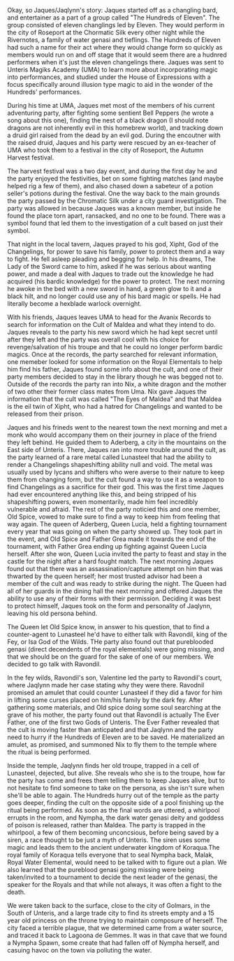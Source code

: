 Okay, so Jaques/Jaqlynn's story: Jaques started off as a changling bard, and entertainer as a part of a group called "The Hundreds of Eleven". The group consisted of eleven changlings led by Eleven. They would perform in the city of Roseport at the Chormatic Silk every other night while the Rivernotes, a family of water genasi and tieflings. The Hundreds of Eleven had such a name for their act where they would change form so quickly as members would run on and off stage that it would seem there are a hudnred performers when it's just the eleven changelings there. Jaques was sent to Unteris Magiks Academy (UMA) to learn more about incorporating magic into performances, and studied under the House of Expressions with a focus specifically around illusion type magic to aid in the wonder of the Hundreds' performances.

During his time at UMA, Jaques met most of the members of his current adventuring party, after fighting some sentient Bell Peppers (he wrote a song about this one), finding the nest of a black dragon (I should note dragons are not inherently evil in this homebrew world), and tracking down a druid girl raised from the dead by an evil god. During the encoutner with the raised druid, Jaques and his party were rescued by an ex-teacher of UMA who took them to a festival in the city of Roseport, the Autumn Harvest festival.

The harvest festival was a two day event, and during the first day he and the party enjoyed the festivities, bet on some fighting matches (and maybe helped rig a few of them), and also chased down a sabeteur of a potion seller's potions during the festival. One the way back to the main grounds the party passed by the Chromatic Silk under a city guard investigation. The party was allowed in because Jaques was a known member, but inside he found the place torn apart, ransacked, and no one to be found. There was a symbol found that led them to the investigation of a cult based on just their symbol.

That night in the local tavern, Jaques prayed to his god, Xipht, God of the Changelings, for power to save his family, power to protect them and a way to fight. He fell asleep pleading and begging for help. In his dreams, The Lady of the Sword came to him, asked if he was serious about wanting power, and made a deal with Jaques to trade out the knowledge he had acquired (his bardic knowledge) for the power to protect. The next morning he awoke in the bed with a new sword in hand, a green glow to it and a black hilt, and no longer could use any of his bard magic or spells. He had literally become a hexblade warlock overnight. 

With his friends, Jaques leaves UMA to head for the Avanix Records to search for information on the Cult of Maldea and what they intend to do. Jaques reveals to the party his new sword which he had kept secret until after they left and the party was overall cool with his choice for revenge/salvation of his troupe and that he could no longer perform bardic magics. Once at the records, the party searched for relevant information, one memeber looked for some information on the Royal Elementals to help him find his father, Jaques found some info about the cult, and one of their party members decided to stay in the library though he was begged not to. Outside of the records the party ran into Nix, a white dragon and the mother of two other their former class mates from Uma. Nix gave Jaques the information that the cult was called "The Eyes of Maldea" and that Maldea is the eil twin of Xipht, who had a hatred for Changelings and wanted to be released from their prison.

Jaques and his frineds went to the nearest town the next morning and met a monk who would accompany them on their journey in place of the friend they left behind. He guided them to Aderberg, a city in the mountains on the East side of Unteris. There, Jaques ran into more trouble around the cult, as the party learned of a rare metal called Lunasteel that had the ability to render a Changelings shapeshifting ability null and void. The metal was usually used by lycans and shifters who were averse to their nature to keep them from changing form, but the cult found a way to use it as a weapon to find Changelings as a sacrifice for their god. This was the first time Jaques had ever encountered anything like this, and being stripped of his shapeshifting powers, even momentarily, made him feel incredibly vulnerable and afraid. The rest of the party noticied this and one member, Old Spice, vowed to make sure to find a way to keep him from feeling that way again. The queen of Aderberg, Queen Lucia, held a fighting tournament every year that was going on when the party showed up. They took part in the event, and Old Spice and Father Grea made it towards the end of the tournament, with Father Grea ending up fighting against Queen Lucia herself. After she won, Queen Lucia invited the party to feast and stay in the castle for the night after a hard fought match. The next morning Jaques found out that there was an assassination/capture attempt on him that was thwarted by the queen herself; her most trusted advisor had been a member of the cult and was ready to strike during the night. The Queen had all of her guards in the dining hall the next morning and offered Jaques the ability to use any of their forms with their permission. Deciding it was best to protect himself, Jaques took on the form and personality of Jaqlynn, leaving his old persona behind.

The Queen let Old Spice know, in answer to his question, that to find a counter-agent to Lunasteel he'd have to either talk with Ravondil, king of the Fey, or Isa God of the Wilds. THe party also found out that pureblooded genasi (direct decendents of the royal elementals) were going missing, and that we should be on the guard for the sake of one of our members. We decided to go talk with Ravondil.

In the fey wilds, Ravondil's son, Valentine led the party to Ravondil's court, where Jaqlynn made her case stating why they were there. Ravodnil promised an amulet that could counter Lunasteel if they did a favor for him in lifting some curses placed on him/his family by the dark fey. After gathering some materials, and Old spice doing some soul searching at the grave of his mother, the party found out that Ravondil is actually The Ever Father, one of the first two Gods of Unteris. The Ever Father revealed that the cult is moving faster than anticpated and that Jaqlynn and the party need to hurry if the Hundreds of Eleven are to be saved. He materialized an amulet, as promised, and summoned Nix to fly them to the temple where the ritual is being performed. 

Inside the temple, Jaqlynn finds her old troupe, trapped in a cell of Lunasteel, dejected, but alive. She reveals who she is to the troupe, how far the party has come and frees them telling them to keep Jaques alive, but to not hesitate to find someone to take on the persona, as she isn't sure when she'll be able to again. The Hundreds hurry out of the temple as the party goes deeper, finding the cult on the opposite side of a pool finishing up the ritual being performed. As soon as the final words are uttered, a whirlpool errupts in the room, and Nympha, the dark water genasi deity and goddess of poison is released, rather than Maldea. The party is trapped in the whirlpool, a few of them becoming unconcsious, before being saved by a siren, a race thought to be just a myth of Unteris. The siren uses some magic and leads them to the ancient underwater kingdom of Koraqua.The royal family of Koraqua tells everyone that to seal Nympha back, Malak, Royal Water Elemental, would need to be talked with to figure out a plan. We also learned that the pureblood genasi going missing were being taken/invited to a tournament to decide the next leader of the genasi, the speaker for the Royals and that while not always, it was often a fight to the death.

We were taken back to the surface, close to the city of Golmars, in the South of Unteris, and a large trade city to find its streets empty and a 15 year old princess on the throne trying to maintain composure of herself. The city faced a terrible plague, that we determined came from a water source, and traced it back to Lagoona de Gemmes. It was in that cave that we found a Nympha Spawn, some create that had fallen off of Nympha herself, and casuing havoc on the town via polluting the water.
